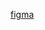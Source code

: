 [figma](https://www.figma.com/design/jayOnlzDodOw3H02HdO9Jr/Happy-Coaching--Copy-?node-id=149-101&p=f&t=6QrtqB12UHe8x8Ye-0)
